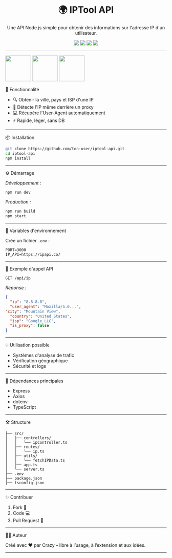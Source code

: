 
<h1 align="center">🌍 IPTool API</h1>

<p align="center">
  Une API Node.js simple pour obtenir des informations sur l'adresse IP d'un utilisateur.
</p>

<p align="center">
  <img src="https://img.shields.io/badge/TypeScript-4.9.x-blue?logo=typescript" />
  <img src="https://img.shields.io/badge/Node.js-18.x-green?logo=node.js" />
  <img src="https://img.shields.io/badge/Express.js-4.x-white?logo=express" />
  <img src="https://img.shields.io/badge/Open%20Source-Yes-brightgreen?style=flat-square&logo=github" />
</p>

---


<img src="https://media.giphy.com/media/fAnEC88LccN7a/giphy.gif" width="80"/>
<img src="https://media.giphy.com/media/fsEaZldNC8A1PJ3mwp/giphy.gif" width="80"/>
<img src="https://media.giphy.com/media/UVG0BN8TOMKkPOJS6e/giphy.gif" width="80"/>



🚀 Fonctionnalité

- 🔍 Obtenir la ville, pays et ISP d'une IP
- 🔐 Détecte l'IP même derrière un proxy
- 💻 Récupère l'User-Agent automatiquement
- ⚡️ Rapide, léger, sans DB

---

📦 Installation

```bash
git clone https://github.com/ton-user/iptool-api.git
cd iptool-api
npm install
```

---

⚙️ Démarrage

*Développement :*

```bash
npm run dev
```

*Production :*

```bash
npm run build
npm start
```

---

🔧 Variables d'environnement

Crée un fichier `.env` :

```env
PORT=3000
IP_API=https://ipapi.co/
```

---

📌 Exemple d'appel API

```http
GET /api/ip
```

*Réponse :*

```json
{
  "ip": "8.8.8.8",
  "user_agent": "Mozilla/5.0...",
"city": "Mountain View",
  "country": "United States",
  "isp": "Google LLC",
  "is_proxy": false
}
```

---

💡 Utilisation possible

- Systèmes d'analyse de trafic
- Vérification géographique
- Sécurité et logs

---

🧠 Dépendances principales

- Express
- Axios
- dotenv
- TypeScript

---

🛠 Structure

```
├── src/
│   ├── controllers/
│   │   └── ipController.ts
│   ├── routes/
│   │   └── ip.ts
│   ├── utils/
│   │   └── fetchIPData.ts
│   ├── app.ts
│   └── server.ts
├── .env
├── package.json
├── tsconfig.json
```

---

✨ Contribuer

1. Fork 🍴
2. Code 💻
3. Pull Request 🚀

---

👨‍💻 Auteur

Créé avec ❤️ par Crazy – libre à l’usage, à l’extension et aux idées.

---
